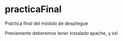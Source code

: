 # practicaFinal
Práctica final del módulo de despliegue

Previamente deberemos tener instalado apache, y ssl
